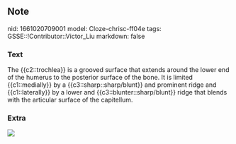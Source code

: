 ## Note
nid: 1661020709001
model: Cloze-chrisc-ff04e
tags: GSSE::!Contributor::Victor_Liu
markdown: false

### Text
The {{c2::trochlea}} is a grooved surface that extends around the lower end of the humerus to the posterior surface of the bone. It is limited {{c1::medially}} by a {{c3::sharp::sharp/blunt}} and prominent ridge and {{c1::laterally}} by a lower and {{c3::blunter::sharp/blunt}} ridge that blends with the articular surface of the capitellum.

### Extra
<img src="paste-b82d0152117a5763580ff6e13816486357737d09.jpg">
